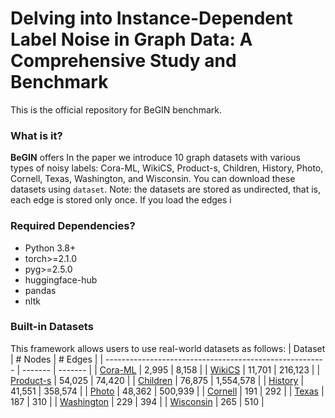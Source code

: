 # Delving into Instance-Dependent Label Noise in Graph Data: A Comprehensive Study and Benchmark 

This is the official repository for BeGIN benchmark. 


### What is it?

**BeGIN** offers 
In the paper we introduce 10 graph datasets with various types of noisy labels: Cora-ML, WikiCS, Product-s, Children, History, Photo, Cornell, Texas, Washington, and Wisconsin.  You can download these datasets using `dataset`. Note: the datasets are stored as undirected, that is, each edge is stored only once. If you load the edges i



### Required Dependencies?
- Python 3.8+
- torch>=2.1.0
- pyg>=2.5.0
- huggingface-hub
- pandas
- nltk


### Built-in Datasets

This framework allows users to use real-world datasets as follows:
  | Dataset                                                 | # Nodes | # Edges |
  | ------------------------------------------------------- | ------- | ------- |
  | [Cora-ML](https://github.com/kimiyoung/planetoid)       | 2,995   | 8,158   |
  | [WikiCS](https://github.com/kimiyoung/planetoid)        | 11,701  | 216,123  |
  | [Product-s](https://github.com/kimiyoung/planetoid)     | 54,025   | 74,420   |
  | [Children](https://openreview.net/forum?id=S1e2agrFvS)  | 76,875   | 1,554,578     |
  | [History](https://openreview.net/forum?id=S1e2agrFvS)   | 41,551    | 358,574    |
  | [Photo](https://openreview.net/forum?id=S1e2agrFvS)     | 48,362   | 500,939  |
  | [Cornell](https://openreview.net/forum?id=S1e2agrFvS)   | 191     | 292    |
  | [Texas](https://openreview.net/forum?id=S1e2agrFvS)     | 187   | 310  |
  | [Washington](https://openreview.net/forum?id=S1e2agrFvS) | 229     | 394     |
  | [Wisconsin](https://openreview.net/forum?id=S1e2agrFvS) | 265     | 510     |